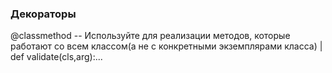 ### Декораторы
@classmethod -- Используйте для реализации методов, которые работают со всем классом(а не с конкретными экземплярами класса) |
def validate(cls,arg):...


